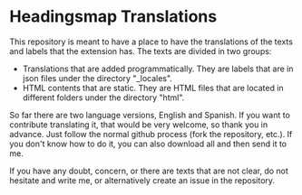 # Headingsmap Translations

This repository is meant to have a place to have the translations of the texts and labels that the extension has. The
texts are divided in two groups:
* Translations that are added programmatically. They are labels that are in json files under the directory "_locales".
* HTML contents that are static. They are HTML files that are located in different folders under the directory "html".

So far there are two language versions, English and Spanish. If you want to contribute translating it, that would be very 
welcome, so thank you in advance. Just follow the normal github process (fork the repository, etc.). If you don't know how
to do it, you can also download all and then send it to me.

If you have any doubt, concern, or there are texts that are not clear, do not hesitate and write me, or alternatively
create an issue in the repository.